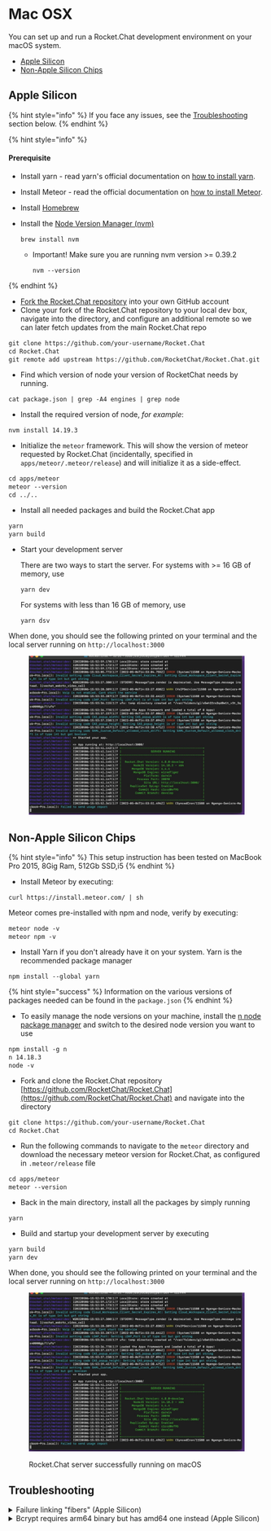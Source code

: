# Mac OSX

You can set up and run a Rocket.Chat development environment on your macOS system.

* [Apple Silicon](mac-osx.md#apple-silicon)
* [Non-Apple Silicon Chips](mac-osx.md#non-apple-silicon-chips)

## Apple Silicon

{% hint style="info" %}
If you face any issues, see the [Troubleshooting](mac-osx.md#troubleshooting) section below.
{% endhint %}

{% hint style="info" %}
#### Prerequisite

* Install yarn - read yarn's official documentation on [how to install yarn](https://classic.yarnpkg.com/lang/en/docs/install/#mac-stable).
* Install Meteor - read the official documentation on [how to install Meteor](https://docs.meteor.com/install.html).
* Install [Homebrew](https://brew.sh/)
*   Install the [Node Version Manager (nvm)](https://github.com/nvm-sh/nvm)

    ```shell
    brew install nvm
    ```

    *   Important! Make sure you are running nvm version >= 0.39.2

        ```shell
        nvm --version
        ```
{% endhint %}

* [Fork the Rocket.Chat repository](https://github.com/RocketChat/Rocket.Chat/fork) into your own GitHub account
* Clone your fork of the Rocket.Chat repository to your local dev box, navigate into the directory, and configure an additional remote so we can later fetch updates from the main Rocket.Chat repo

```shell
git clone https://github.com/your-username/Rocket.Chat
cd Rocket.Chat
git remote add upstream https://github.com/RocketChat/Rocket.Chat.git
```

* Find which version of node your version of RocketChat needs by running.

```
cat package.json | grep -A4 engines | grep node
```

* Install the required version of node, _for example_:

```
nvm install 14.19.3
```

* Initialize the `meteor` framework. This will show the version of meteor requested by Rocket.Chat (incidentally, specified in `apps/meteor/.meteor/release`) and will initialize it as a side-effect.

```shell
cd apps/meteor
meteor --version
cd ../..
```

* Install all needed packages and build the Rocket.Chat app

```shell
yarn
yarn build
```

*   Start your development server

    There are two ways to start the server. For systems with >= 16 GB of memory, use

    ```shell
    yarn dev
    ```

    For systems with less than 16 GB of memory, use

    ```shell
    yarn dsv
    ```

When done, you should see the following printed on your terminal and the local server running on `http://localhost:3000`

<figure><img src="../../../.gitbook/assets/Rocket.Chat server running on macOS.png" alt=""><figcaption></figcaption></figure>

## Non-Apple Silicon Chips

{% hint style="info" %}
This setup instruction has been tested on MacBook Pro 2015, 8Gig Ram, 512Gb SSD,i5
{% endhint %}

* Install Meteor by executing:

```
curl https://install.meteor.com/ | sh
```

Meteor comes pre-installed with npm and node, verify by executing:

```
meteor node -v
meteor npm -v
```

* Install Yarn if you don't already have it on your system. Yarn is the recommended package manager

```
npm install --global yarn
```

{% hint style="success" %}
Information on the various versions of packages needed can be found in the `package.json`
{% endhint %}

* To easily manage the node versions on your machine, install the [n node package manager](https://www.npmjs.com/package/n) and switch to the desired node version you want to use

```
npm install -g n
n 14.18.3
node -v
```

* Fork and clone the Rocket.Chat repository [https://github.com/RocketChat/Rocket.Chat](https://github.com/RocketChat/Rocket.Chat) and navigate into the directory

```
git clone https://github.com/your-username/Rocket.Chat
cd Rocket.Chat
```

* Run the following commands to navigate to the `meteor` directory and download the necessary meteor version for Rocket.Chat, as configured in `.meteor/release` file

```
cd apps/meteor
meteor --version
```

* Back in the main directory, install all the packages by simply running

```
yarn
```

* Build and startup your development server by executing

```
yarn build
yarn dev
```

When done, you should see the following printed on your terminal and the local server running on `http://localhost:3000`

<figure><img src="../../../.gitbook/assets/Rocket.Chat server running on macOS.png" alt=""><figcaption><p>Rocket.Chat server successfully running on macOS</p></figcaption></figure>

## Troubleshooting

<details>

<summary>Failure linking "fibers" (Apple Silicon)</summary>

If `yarn` is failing on the link step for fibers with a log similar to:

```
➤ YN0007: │ fibers@npm:5.0.3 must be built because it never has been before or the last one failed
➤ YN0009: │ fibers@npm:5.0.3 couldn't be built successfully (exit code 1, logs can be found here: /private/var/folders/…/build.log)
➤ YN0009: │ fibers@npm:5.0.3 couldn't be built successfully (exit code 1, logs can be found here: /private/var/folders/…/build.log)
➤ YN0009: │ fibers@npm:5.0.3 couldn't be built successfully (exit code 1, logs can be found here: /private/var/folders/…/build.log)
```

*   Install `node-gyp` globally

    ```shell
    npm install node-gyp --global
    ```
*   Rebuild fibers for the system architecture manually

    ```shell
    cd node_modules/fibers
    node-gyp rebuild --arch=arm64
    ```
*   Copy binary to the correct location

    ```shell
    mkdir bin/darwin-arm64-83
    cp build/Release/fibers.node bin/darwin-arm64-83/fibers.node
    ```
*   Copy the rebuilt module into meteor

    ```shell
    cd ../..
    rm -rf apps/meteor/node_modules/fibers/
    cp -r node_modules/fibers apps/meteor/node_modules/
    ```
* Follow the instructions below for fixing a Bcrypt problem, even though its error message has not yet appeared.

</details>

<details>

<summary>Bcrypt requires arm64 binary but has amd64 one instead (Apple Silicon)</summary>



The error specifically looks like the following:

```
(mach-o file, but is an incompatible architecture (have 'x86_64', need 'arm64e')), '/usr/local/lib/bcrypt_lib.node' (no such file), '/usr/lib/bcrypt_lib.node' (no such file)
```

*   Move to the bcrypt directory and rebuild everything

    ```shell
    cd node_modules/bcrypt
    make
    ```
*   Copy the rebuilt module into meteor

    ```shell
    cd ../..
    rm -rf apps/meteor/node_modules/bcrypt
    cp -r node_modules/bcrypt apps/meteor/node_modules/
    ```

</details>
